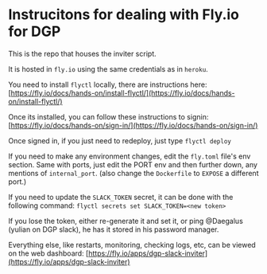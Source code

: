 # Instrucitons for dealing with Fly.io for DGP

This is the repo that houses the inviter script.

It is hosted in `fly.io` using the same credentials as in `heroku`.

You need to install `flyctl` locally, there are instructions here: [https://fly.io/docs/hands-on/install-flyctl/](https://fly.io/docs/hands-on/install-flyctl/)

Once its installed, you can follow these instructions to signin: [https://fly.io/docs/hands-on/sign-in/](https://fly.io/docs/hands-on/sign-in/)

Once signed in, if you just need to redeploy, just type `flyctl deploy`

If you need to make any environment changes, edit the `fly.toml` file's env section. Same with ports, just edit the PORT env and then further down, any mentions of `internal_port`. (also change the `Dockerfile` to `EXPOSE` a different port.)

If you need to update the `SLACK_TOKEN` secret, it can be done with the following command: `flyctl secrets set SLACK_TOKEN=<new token>`

If you lose the token, either re-generate it and set it, or ping @Daegalus (yulian on DGP slack), he has it stored in his password manager.

Everything else, like restarts, monitoring, checking logs, etc, can be viewed on the web dashboard: [https://fly.io/apps/dgp-slack-inviter](https://fly.io/apps/dgp-slack-inviter)
